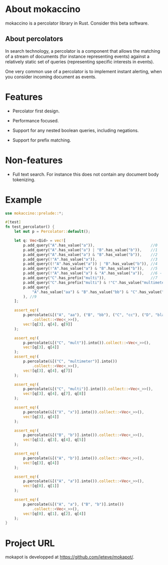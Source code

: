 # About mokaccino

mokaccino is a percolator library in Rust. Consider this beta software.

## About percolators

In search technology, a percolator is a component that allows the matching of a stream
of documents (for instance representing events) against a relatively static set
of queries (representing specific interests in events).

One very common use of a percolator is to implement instant alerting, when you consider incoming
document as events.

# Features

- Percolator first design.

- Performance focused.

- Support for any nested boolean queries, including negations.

- Support for prefix matching.

# Non-features

- Full text search. For instance this does not contain any document body tokenizing.

# Example

```rust
use mokaccino::prelude::*;

#[test]
fn test_percolator() {
    let mut p = Percolator::default();

    let q: Vec<Qid> = vec![
        p.add_query("A".has_value("a")),                         //0
        p.add_query("A".has_value("a") | "B".has_value("b")),    //1
        p.add_query("A".has_value("a") & "B".has_value("b")),    //2
        p.add_query(!"A".has_value("a")),                        //3
        p.add_query((!"A".has_value("a")) | "B".has_value("b")), //4
        p.add_query(!"A".has_value("a") & "B".has_value("b")),   //5
        p.add_query(!"A".has_value("a") & "A".has_value("a")),   //6 - should NEVER match anything.
        p.add_query("C".has_prefix("multi")),                    //7
        p.add_query("C".has_prefix("multi") & !"C".has_value("multimeter")), //8
        p.add_query(
            "A".has_value("aa") & "B".has_value("bb") & "C".has_value("cc") & "D".has_prefix("bla"),
        ), //9
    ];

    assert_eq!(
        p.percolate(&[("A", "aa"), ("B", "bb"), ("C", "cc"), ("D", "blabla")].into())
            .collect::<Vec<_>>(),
        vec![q[3], q[4], q[9]]
    );

    assert_eq!(
        p.percolate(&[("C", "mult")].into()).collect::<Vec<_>>(),
        vec![q[3], q[4]]
    );
    assert_eq!(
        p.percolate(&[("C", "multimeter")].into())
            .collect::<Vec<_>>(),
        vec![q[3], q[4], q[7]]
    );

    assert_eq!(
        p.percolate(&[("C", "multi")].into()).collect::<Vec<_>>(),
        vec![q[3], q[4], q[7], q[8]]
    );

    assert_eq!(
        p.percolate(&[("X", "x")].into()).collect::<Vec<_>>(),
        vec![q[3], q[4]]
    );

    assert_eq!(
        p.percolate(&[("B", "b")].into()).collect::<Vec<_>>(),
        vec![q[1], q[3], q[4], q[5]]
    );

    assert_eq!(
        p.percolate(&[("A", "b")].into()).collect::<Vec<_>>(),
        vec![q[3], q[4]]
    );

    assert_eq!(
        p.percolate(&[("A", "a")].into()).collect::<Vec<_>>(),
        vec![q[0], q[1]]
    );

    assert_eq!(
        p.percolate(&[("A", "a"), ("B", "b")].into())
            .collect::<Vec<_>>(),
        vec![q[0], q[1], q[2], q[4]]
    );
}

```

# Project URL

mokapot is developped at <https://github.com/jeteve/mokapot/>.

